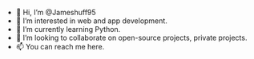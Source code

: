 - 👋 Hi, I’m @Jameshuff95
- 👀 I’m interested in web and app development.
- 🌱 I’m currently learning Python.
- 💞️ I’m looking to collaborate on open-source projects, private projects.
- 📫 You can reach me here.
